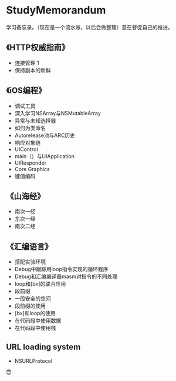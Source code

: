 # StudyMemorandum
学习备忘录。（现在是一个流水账，以后会做整理）意在督促自己的推进。

## 《HTTP权威指南》
- 连接管理 1
- 保持副本的新鲜
  

## 《iOS编程》
- 调试工具
- 深入学习NSArray与NSMutableArray
- 异常与未知选择器
- 如何为类命名
- Autorelease池与ARC历史
- 响应对象链
- UIControl
- main（）与UIApplication
- UIResponder
- Core Graphics
- 键值编码


## 《山海经》
- 南次一经
- 东次一经
- 南次二经

## 《汇编语言》
- 搭配实验环境
- Debug中跟踪用loop指令实现的循环程序
- Debug和汇编编译器masm对指令的不同处理
- loop和[bx]的联合应用
- 段前缀
- 一段安全的空间
- 段前缀的使用
- [bx]和loop的使用
- 在代码段中使用数据
- 在代码段中使用栈

## URL loading system
- NSURLProtocol

😇
